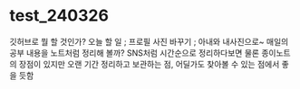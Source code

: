 # test_240326
깃허브로  뭘 할 것인가?
오늘 할 일 ; 프로필 사진 바꾸기 ; 아내와 내사진으로~
매일의 공부 내용을 노트처럼 정리해 볼까? 
SNS처럼 시간순으로 정리하다보면 
물론 종이노트의 장점이 있지만 오랜 기간 정리하고 보관하는 점, 어딜가도  찾아볼 수 있는 점에서 좋을 듯함
